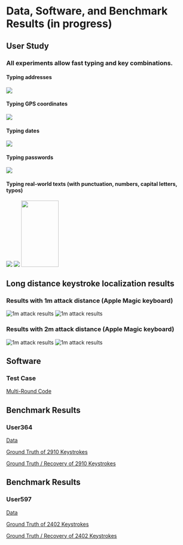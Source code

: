 # Data, Software, and Benchmark Results (in progress)


## User Study 
### All experiments allow fast typing and key combinations.

#### Typing addresses
![](https://github.com/auditoryeye/auditoryeyesight/blob/main/UserTyping/7jko02.gif)


#### Typing GPS coordinates
![](https://github.com/auditoryeye/auditoryeyesight/blob/main/UserTyping/7jpl9m_gps.gif)

#### Typing dates
![](https://github.com/auditoryeye/auditoryeyesight/blob/main/UserTyping/Sequence2_dates_7jzzfp.gif)

#### Typing passwords
![](https://github.com/auditoryeye/auditoryeyesight/blob/main/UserTyping/7jpnlf_pass.gif)

#### Typing real-world texts (with punctuation, numbers, capital letters, typos)
![](https://github.com/auditoryeye/auditoryeyesight/blob/main/UserTyping/7jkn4y.gif)
![](https://github.com/auditoryeye/auditoryeyesight/blob/main/UserTyping/7jklw5.gif)
<img src="https://github.com/auditoryeye/auditoryeyesight/blob/main/UserTyping/7jnhco.gif" width="100" height="177"/>

## Long distance keystroke localization results


### Results with 1m attack distance (Apple Magic keyboard)
![1m attack results](https://github.com/auditoryeye/auditoryeyesight/blob/main/longdistance_results/distance1m.PNG)
![1m attack results](https://github.com/auditoryeye/auditoryeyesight/blob/main/longdistance_results/distance1m_stats.PNG)


### Results with 2m attack distance (Apple Magic keyboard)
![1m attack results](https://github.com/auditoryeye/auditoryeyesight/blob/main/longdistance_results/distance2m.PNG)
![1m attack results](https://github.com/auditoryeye/auditoryeyesight/blob/main/longdistance_results/distance2m_stats.PNG)


## Software
### Test Case

[Multi-Round Code](https://github.com/auditoryeye/auditoryeyesight/tree/main/dataset/samplecodes)

## Benchmark Results

### User364

[Data](https://github.com/auditoryeye/auditoryeyesight/tree/main/dataset/workspace_user364)

[Ground Truth of 2910 Keystrokes](https://github.com/auditoryeye/auditoryeyesight/blob/main/dataset/workspace_user364/keys_groundtruth.txt)

[Ground Truth / Recovery of 2910 Keystrokes](https://github.com/auditoryeye/auditoryeyesight/blob/main/dataset/workspace_user364/result/keys_tdoa4_results.txt)


## Benchmark Results

### User597

[Data](https://github.com/auditoryeye/auditoryeyesight/tree/main/dataset/workspace_user597)

[Ground Truth of 2402 Keystrokes](https://github.com/auditoryeye/auditoryeyesight/blob/main/dataset/workspace_user597/keys_groundtruth.txt)

[Ground Truth / Recovery of 2402 Keystrokes](https://github.com/auditoryeye/auditoryeyesight/blob/main/dataset/workspace_user597/result/keys_tdoa4_results.txt)


